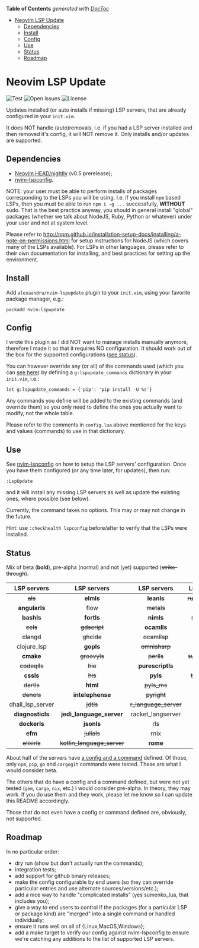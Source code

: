 <!-- START doctoc generated TOC please keep comment here to allow auto update -->
<!-- DON'T EDIT THIS SECTION, INSTEAD RE-RUN doctoc TO UPDATE -->
**Table of Contents**  *generated with [DocToc](https://github.com/thlorenz/doctoc)*

- [Neovim LSP Update](#neovim-lsp-update)
  - [Dependencies](#dependencies)
  - [Install](#install)
  - [Config](#config)
  - [Use](#use)
  - [Status](#status)
  - [Roadmap](#roadmap)

<!-- END doctoc generated TOC please keep comment here to allow auto update -->

# Neovim LSP Update

![Test](https://github.com/alexaandru/nvim-lspupdate/workflows/Test/badge.svg)
![Open issues](https://img.shields.io/github/issues/alexaandru/nvim-lspupdate.svg)
![License](https://img.shields.io/badge/License-MIT-blue.svg)

Updates installed (or auto installs if missing) LSP servers, that are already
configured in your `init.vim`.

It does NOT handle (auto)removals, i.e. if you had a LSP
server installed and then removed it's config, it will NOT
remove it. Only installs and/or updates are supported.

## Dependencies

- [Neovim HEAD/nightly](https://github.com/neovim/neovim/releases/tag/nightly) (v0.5 prerelease);
- [nvim-lspconfig](https://github.com/neovim/nvim-lspconfig).

NOTE: your user must be able to perform installs of packages corresponding to the LSPs
you will be using. I.e. if you install `npm` based LSPs, then you must be able to
run `npm i -g ...` successfully, **WITHOUT** sudo. That is the best practice anyway,
you should in general install "global" packages (whether we talk about NodeJS, Ruby,
Python or whatever) under your user and not at system level.

Please refer to http://npm.github.io/installation-setup-docs/installing/a-note-on-permissions.html
for setup instructions for NodeJS (which covers many of the LSPs available). For
LSPs in other languages, please refer to their own documentation for installing,
and best practices for setting up the environment.

## Install

Add `alexaandru/nvim-lspupdate` plugin to your `init.vim`, using your favorite
package manager, e.g.:

```
packadd nvim-lspupdate
```

## Config

I wrote this plugin as I did NOT want to manage installs manually anymore,
therefore I made it so that it requires NO configuration. It should work
out of the box for the supported configurations ([see status](#status)).

You can however override any (or all) of the commands used (which you can
[see here](lua/lspupdate/config.lua#L85)) by defining a `g:lspupdate_commands`
dictionary in your `init.vim`, i.e.:

```VimL
let g:lspupdate_commands = {'pip': 'pip install -U %s'}
```

Any commands you define will be added to the existing commands (and override
them) so you only need to define the ones you actually want to modify, not the
whole table.

Please refer to the comments in `config.lua` above mentioned for the keys
and values (commands) to use in that dictionary.

## Use

See [nvim-lspconfig](https://github.com/neovim/nvim-lspconfig#quickstart) on
how to setup the LSP servers' configuration. Once you have them configured
(or any time later, for updates), then run:

```
:LspUpdate
```

and it will install any missing LSP servers as well as update the existing ones,
where possible (see below).

Currently, the command takes no options. This may or may not change in the future.

Hint: use `:checkhealth lspconfig` before/after to verify that the LSPs were
installed.

## Status

Mix of beta (<b>bold</b>), pre-alpha (normal) and not (yet) supported (<s>strike-through</s>).

|LSP servers|LSP servers|LSP servers|LSP servers|
|:-:|:-:|:-:|:-:|
|<s>als</s>          |<b>elmls</b>                  |<b>leanls</b>            |<s>rust_analyzer</s>|
|<b>angularls</b>    |flow                          |<s>metals</s>            |<s>scry</s>         |
|<b>bashls</b>       |<b>fortls</b>                 |<b>nimls</b>             |solargraph          |
|<s>ccls</s>         |<s>gdscript</s>               |<b>ocamlls</b>           |sorbet              |
|<s>clangd</s>       |<s>ghcide</s>                 |<s>ocamllsp</s>          |<s>sourcekit</s>    |
|clojure_lsp         |<b>gopls</b>                  |<s>omnisharp</s>         |<b>sqlls</b>        |
|<b>cmake</b>        |<s>groovyls</s>               |<s>perlls</s>            |<s>sumneko_lua</s>  |
|<s>codeqlls</s>     |<s>hie</s>                    |<b>purescriptls</b>      |<b>svelte</b>       |
|<b>cssls</b>        |<s>hls</s>                    |<b>pyls</b>              |<s>terraformls</s>  |
|<s>dartls</s>       |<b>html</b>                   |<s>pyls_ms</s>           |<b>texlab</b>       |
|<s>denols</s>       |<b>intelephense</b>           |<s>pyright</s>           |<b>tsserver</b>     |
|dhall_lsp_server    |<s>jdtls</s>                  |<s>r_language_server</s> |<b>vimls</b>        |
|<b>diagnosticls</b> |<b>jedi_language_server</b>   |racket_langserver        |<s>vls</s>          |
|<b>dockerls</b>     |<b>jsonls</b>                 |rls                      |<b>vuels</b>        |
|<b>efm</b>          |<s>julials</s>                |rnix                     |<b>yamlls</b>       |
|<s>elixirls</s>     |<s>kotlin_language_server</s> |<b>rome</b>              |<s>zls</s>          |

About half of the servers have [a config and a command](lua/lspupdate/config.lua)
defined. Of those, only `npm`, `pip`, `go` and `cargogit` commands were
tested. These are what I would consider beta.

The others that do have a config and a command defined, but were not yet
tested (`gem`, `cargo`, `nix`, etc.) I would consider pre-alpha. In theory,
they may work. If you do use them and they work, please let me know so I
can update this README accordingly.

Those that do not even have a config or command defined are, obviously,
not supported.

## Roadmap

In no particular order:

- dry run (show but don't actually run the commands);
- integration tests;
- add support for github binary releases;
- make the config configurable by end users (so they can override
  particular entries and use alternate sources/versions/etc.);
- add a nice way to handle "complicated installs" (yes sumenko_lua,
  that includes you);
- give a way to end users to control if the packages (for a
  particular LSP or package kind) are "merged" into a single
  command or handled individually;
- ensure it runs well on all of {Linux,MacOS,Windows};
- add a make target to verify our config against nvim-lspconfig
  to ensure we're catching any additions to the list of supported
  LSP servers.
